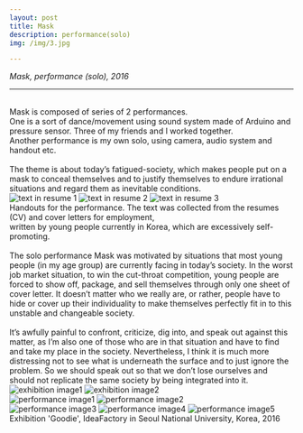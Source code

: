 ```yaml
---
layout: post
title: Mask
description: performance(solo)
img: /img/3.jpg

---
```


<i>Mask, performance (solo), 2016</i>

***


<br/>
Mask is composed of series of 2 performances. <br/>
One is a sort of dance/movement using sound system made of Arduino and pressure sensor. Three of my friends and I worked together. <br/>
Another performance is my own solo, using camera, audio system and handout etc. <br/><br/>
The theme is about today’s fatigued-society, which makes people put on a mask to conceal themselves and to justify themselves to endure irrational situations and regard them as inevitable conditions. 
<br/>

<div class="img_row">
	<img class="col one" src="{{ site.baseurl }}/img/31.jpg" alt="text in resume 1" title="text in resume 1"/>
	<img class="col one" src="{{ site.baseurl }}/img/32.jpg" alt="text in resume 2" title="text in resume 2"/>
	<img class="col one" src="{{ site.baseurl }}/img/33.jpg" alt="text in resume 3" title="text in resume 3"/>
</div>
<div class="col three caption">
	Handouts for the performance. The text was collected from the resumes (CV) and cover letters for employment,  <br/>
	written by young people currently in Korea, which are excessively self-promoting.
</div>
<div class="img_row">
	<img class="col three" src="{{ site.baseurl }}/img/35.jpg" alt="" title="during the performance"/>
</div>

<br/>
The solo performance Mask was motivated by situations that most young people (in my age group) are currently facing in today’s society. In the worst job market situation, to win the cut-throat competition, young people are forced to show off, package, and sell themselves through only one sheet of cover letter. It doesn’t matter who we really are, or rather, people have to hide or cover up their individuality to make themselves perfectly fit in to this unstable and changeable society. 
<br/><br/>
It’s awfully painful to confront, criticize, dig into, and speak out against this matter, as I’m also one of those who are in that situation and have to find and take my place in the society. Nevertheless, I think it is much more distressing not to see what is underneath the surface and to just ignore the problem. So we should speak out so that we don’t lose ourselves and should not replicate the same society by being integrated into it.


<div class="img_row">
	<img class="col two" src="{{ site.baseurl }}/img/36.jpg" alt="exhibition image1" title="exhibition image1"/>
	<img class="col one" src="{{ site.baseurl }}/img/37.jpg" alt="exhibition image2" title="exhibition image2"/>
</div>

<div class="img_row">
<img class="col one" src="{{ site.baseurl }}/img/390.jpg" alt="performance image1" title="performance image1"/>
	<img class="col two" src="{{ site.baseurl }}/img/39.jpg" alt="performance image2" title="performance image2"/>
</div>

<div class="img_row">
	<img class="col one" src="{{ site.baseurl }}/img/392.jpg" alt="performance image3" title="performance image3"/>
	<img class="col one" src="{{ site.baseurl }}/img/394.jpg" alt="performance image4" title="performance image4"/>
	<img class="col one" src="{{ site.baseurl }}/img/395.jpg" alt="performance image5" title="performance image5"/>
</div>

<div class="col three caption">
	Exhibition 'Goodie', IdeaFactory in Seoul National University, Korea, 2016
</div>


<br/><br/><br/>
